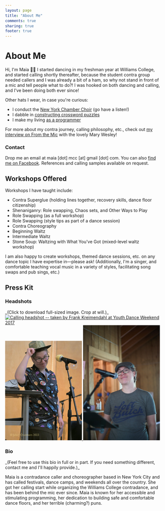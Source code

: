 ```yaml
---
layout: page
title: "About Me"
comments: true
sharing: true
footer: true
---
```

# About Me
Hi, I'm Maia 👋🏻 I started dancing in my freshman year at Williams College, and started calling shortly thereafter, because the student contra group needed callers and I was already a bit of a ham, so why not stand in front of a mic and tell people what to do?! I was hooked on both dancing and calling, and I've been doing both ever since!

Other hats I wear, in case you're curious:

<ul class="narrow-top">
	<li>
		I conduct the <a href="https://www.chamberchoirs.nyc/welcome" target="_blank">New York Chamber Choir</a> (go have a listen!)
	</li>
	<li>
		I dabble in <a href="https://crosswords.maiamccormick.com" target="_blank">constructing crossword puzzles</a>
	</li>
	<li>
		I make my living <a href="https://code.maiamccormick.com" target="_blank">as a programmer</a>
	</li>
</ul>

For more about my contra journey, calling philosophy, etc., check out [my interview on From the Mic](https://cdss.org/podcasts/podcast/from-the-mic-episode-25-maia-mccormick/) with the lovely Mary Wesley!

### Contact
Drop me an email at maia [dot] mcc [at] gmail [dot] com. You can also [find me on Facebook](//www.facebook.com/maiacallsdances). References and calling samples available on request.

## Workshops Offered
Workshops I have taught include:
* Contra Superglue (holding lines together, recovery skills, dance floor citizenship)
* Shenaniganry: Role swapping, Chaos sets, and Other Ways to Play
* Role Swapping (as a full workshop)
* Role Swapping (style tips as part of a dance session)
* Contra Choreography
* Beginning Waltz
* Intermediate Waltz
* Stone Soup: Waltzing with What You've Got (mixed-level waltz workshop)

I am also happy to create workshops, themed dance sessions, etc. on any dance topic I have expertise in—please ask! (Additionally, I'm a singer, and comfortable teaching vocal music in a variety of styles, facilitating song swaps and pub sings, etc.)

<h2 id="press-kit">Press Kit</h2>

<h3 id="headshots">Headshots</h3>
_(Click to download full-sized image. Crop at will.)_

<div class="image-gallery">
	<a href="/assets/images/calling_headshot.jpg" title="Calling headshot -- taken by Frank Kreimendahl at Youth Dance Weekend 2017" target="_blank">
		<img src="/assets/images/calling_headshot.jpg" alt="Calling headshot -- taken by Frank Kreimendahl at Youth Dance Weekend 2017" width="250" />
	</a>
	<a href="/assets/images/headshot-qcdc-2023.jpg" title="Calling headshot -- taken by Julia J. Chambers at Queer Contra Dance Camp 2023" target="_blank">
		<img src="/assets/images/headshot-qcdc-2023.jpg" alt="Calling headshot -- taken by Julia J. Chambers at Queer Contra Dance Camp 2023" width="250" />
	</a>
	<a href="/assets/images/headshot-lcfd-2024.jpg" title="Calling headshot -- taken by Harris Lapiroff at LCFD Spring Camp 2024" target="_blank">
		<img src="/assets/images/headshot-lcfd-2024.jpg" alt="Calling headshot -- taken by Harris Lapiroff at LCFD Spring Camp 2024" width="250" />
	</a>
</div>



<h3 id="bio">Bio</h3>
_(Feel free to use this bio in full or in part. If you need something different, contact me and I'll happily provide.)_

Maia is a contradance caller and choreographer based in New York City and has called festivals, dance camps, and weekends all over the country. She got her calling start while organizing the Williams College contradance, and has been behind the mic ever since. Maia is known for her accessible and stimulating programming, her dedication to building safe and comfortable dance floors, and her terrible (charming?) puns.

<!--
<h3 id="testimonials">Testimonials</h3>
* "Maia McCormick was incredible. She handled the topic of role swapping with grace and encouragement. I had such a fun time!" (Balance the Bay 2024 attendee)
* "I've noticed that you only tell a joke or an anecdote when it's relevant or when you need to kill some time, and I appreciate that - it makes for a very tight-feeling evening where I feel like we danced as much as we could." (Boston-area dancer)
-->

<!--
<h3 id="calling-samples">Calling Samples</h3>

_(References available on request.)_

<ul class="media-samples">
  <li>
    <iframe width="420" height="315" src="//www.youtube.com/embed/D650GZoFZg8" frameborder="0" allowfullscreen=""></iframe>
  </li>
  <li>
    <iframe width="420" height="315" src="//www.youtube.com/embed/E_dYxngm24Q" frameborder="0" allowfullscreen=""></iframe>
  </li>
</ul>
-->

